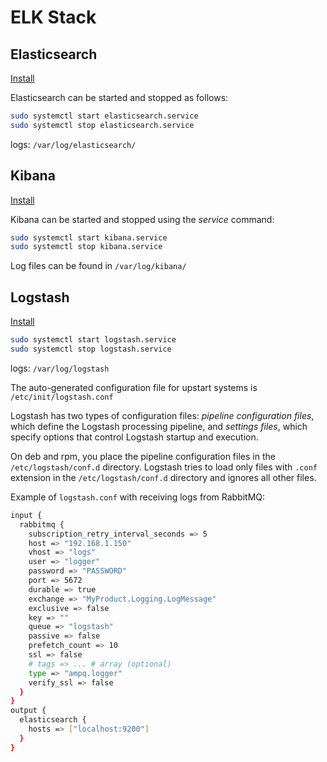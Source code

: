 # ELK Stack

## Elasticsearch

[Install](http://www.elastic.co/guide/en/elasticsearch/reference/current/deb.html)

Elasticsearch can be started and stopped as follows:

```bash
sudo systemctl start elasticsearch.service
sudo systemctl stop elasticsearch.service
```

logs: `/var/log/elasticsearch/`

## Kibana

[Install](http://www.elastic.co/guide/en/kibana/current/deb.html)

Kibana can be started and stopped using the *service* command:

```bash
sudo systemctl start kibana.service
sudo systemctl stop kibana.service
```

Log files can be found in `/var/log/kibana/`

## Logstash

[Install](https://www.elastic.co/guide/en/logstash/current/installing-logstash.html)

```bash
sudo systemctl start logstash.service
sudo systemctl stop logstash.service
```

logs: `/var/log/logstash`

The auto-generated configuration file for upstart systems is `/etc/init/logstash.conf`

Logstash has two types of configuration files: *pipeline configuration files*, which define the Logstash processing pipeline, and *settings files*, which specify options that control Logstash startup and execution.

On deb and rpm, you place the pipeline configuration files in the `/etc/logstash/conf.d` directory. Logstash tries to load only files with `.conf` extension in the `/etc/logstash/conf.d` directory and ignores all other files.

Example of `logstash.conf` with receiving logs from RabbitMQ:

```bash
input {
  rabbitmq {
    subscription_retry_interval_seconds => 5
    host => "192.168.1.150"
    vhost => "logs"
    user => "logger"
    password => "PASSWORD"
    port => 5672
    durable => true
    exchange => "MyProduct.Logging.LogMessage"
    exclusive => false
    key => ""
    queue => "logstash"
    passive => false
    prefetch_count => 10
    ssl => false
    # tags => ... # array (optional)
    type => "ampq.logger"
    verify_ssl => false
  }
}
output {
  elasticsearch {
    hosts => ["localhost:9200"]
  }
}
```